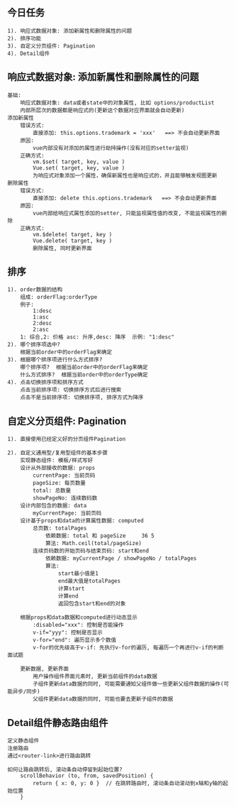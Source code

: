 ## 今日任务
    1). 响应式数据对象: 添加新属性和删除属性的问题
    2). 排序功能
    3). 自定义分页组件: Pagination
    4). Detail组件


## 响应式数据对象: 添加新属性和删除属性的问题
    基础: 
        响应式数据对象: data或者state中的对象属性, 比如 options/productList
        内部所层次的数据都是响应式的(更新这个数据对应界面就会自动更新)
    添加新属性
        错误方式: 
            直接添加: this.options.trademark = 'xxx'   ==> 不会自动更新界面
        原因: 
            vue内部没有对添加的属性进行劫持操作(没有对应的setter监视)
        正确方式:
            vm.$set( target, key, value )
            Vue.set( target, key, value )
            为响应式对象添加一个属性，确保新属性也是响应式的，并且能够触发视图更新
    删除属性
        错误方式: 
            直接添加: delete this.options.trademark   ==> 不会自动更新界面
        原因: 
            vue内部给响应式属性添加的setter, 只能监视属性值的改变, 不能监视属性的删除
        正确方式:
            vm.$delete( target, key )
            Vue.delete( target, key )
            删除属性, 同时更新界面

## 排序
    1). order数据的结构
        组成: orderFlag:orderType
        例子: 
            1:desc
            1:asc
            2:desc
            2:asc
        1: 综合,2: 价格 asc: 升序,desc: 降序  示例: "1:desc"
    2). 哪个排序项选中?
        根据当前order中的orderFlag来确定
    3). 根据哪个排序项进行什么方式排序?
        哪个排序项?  根据当前order中的orderFlag来确定
        什么方式排序?  根据当前order中的orderType确定
    4). 点击切换排序项和排序方式
        点击当前排序项: 切换排序方式后进行搜索
        点击不是当前排序项: 切换排序项, 排序方式为降序

## 自定义分页组件: Pagination
    1). 直接使用已经定义好的分页组件Pagination

    2). 自定义通用型/复用型组件的基本步骤
        实现静态组件: 模板/样式写好
        设计从外部接收的数据: props
            currentPage: 当前页码
            pageSize: 每页数量
            total: 总数量
            showPageNo: 连续数码数
        设计内部包含的数据: data
            myCurrentPage: 当前页码
        设计基于props和data的计算属性数据: computed
            总页数: totalPages
                依赖数据: total 和 pageSize     36 5 
                算法: Math.ceil(total/pageSize)
            连续页码数的开始页码与结束页码: start和end
                依赖数据: myCurrentPage / showPageNo / totalPages
                算法:
                    start最小值是1
                    end最大值是totalPages
                    计算start
                    计算end
                    返回包含start和end的对象

        根据props和data数据和computed进行动态显示
            :disabled="xxx": 控制是否能操作
            v-if="yyy": 控制是否显示
            v-for="end": 遍历显示多个数值   
            v-for的优先级高于v-if: 先执行v-for的遍历, 每遍历一个再进行v-if的判断  面试题
        
        更新数据, 更新界面
            用户操作组件界面元素时, 更新当前组件的data数据
            子组件更新data数据的同时, 可能需要通知父组件做一些更新父组件数据的操作(可能异步/同步)
            父组件更新data数据的同时, 可能也要去更新子组件的数据

## Detail组件静态路由组件
    定义静态组件
    注册路由
    通过<router-link>进行路由跳转

    如何让路由跳转后, 滚动条自动停留到起始位置?
        scrollBehavior (to, from, savedPosition) {
            return { x: 0, y: 0 }  // 在跳转路由时, 滚动条自动滚动到x轴和y轴的起始位置
        }